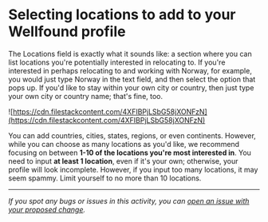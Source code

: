 # Selecting locations to add to your Wellfound profile

The Locations field is exactly what it sounds like: a section where you can list locations you're potentially interested in relocating to. If you're interested in perhaps relocating to and working with Norway, for example, you would just type Norway in the text field, and then select the option that pops up. If you'd like to stay within your own city or country, then just type your own city or country name; that's fine, too.

![https://cdn.filestackcontent.com/4XFIBPjLSbG58jXONFzN](https://cdn.filestackcontent.com/4XFIBPjLSbG58jXONFzN)

You can add countries, cities, states, regions, or even continents. However, while you can choose as many locations as you'd like, we recommend focusing on between **1-10 of the locations you're most interested in**. You need to input **at least 1 location**, even if it's your own; otherwise, your profile will look incomplete. However, if you input too many locations, it may seem spammy. Limit yourself to no more than 10 locations.

---

_If you spot any bugs or issues in this activity, you can [open an issue with your proposed change](https://github.com/microverseinc/curriculum-transversal-skills/blob/main/git-github/articles/open_issue.md)._
